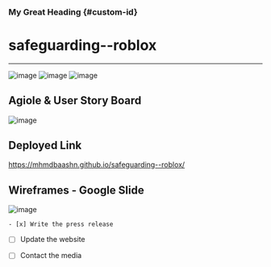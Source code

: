 ### My Great Heading {#custom-id}

# safeguarding--roblox
----------------------


![image](https://github.com/user-attachments/assets/d65e400d-46d4-4be3-964d-08fbae3534ea)
![image](https://github.com/user-attachments/assets/253f7018-5edc-42bb-8d60-37cf9a29f124)
![image](https://github.com/user-attachments/assets/e34a895b-e559-47b8-99f1-df9deacbc565)


Agiole & User Story Board 
-----------------

![image](https://github.com/user-attachments/assets/764b1ff9-cd3a-42f1-bcf2-13a0ec2650b9)

Deployed Link
-----------------
https://mhmdbaashn.github.io/safeguarding--roblox/

Wireframes - Google Slide
----------

![image](https://github.com/user-attachments/assets/dbfafdcb-611c-4a25-862a-77cf5b687880)


 	- [x] Write the press release
- [ ] Update the website
- [ ] Contact the media







